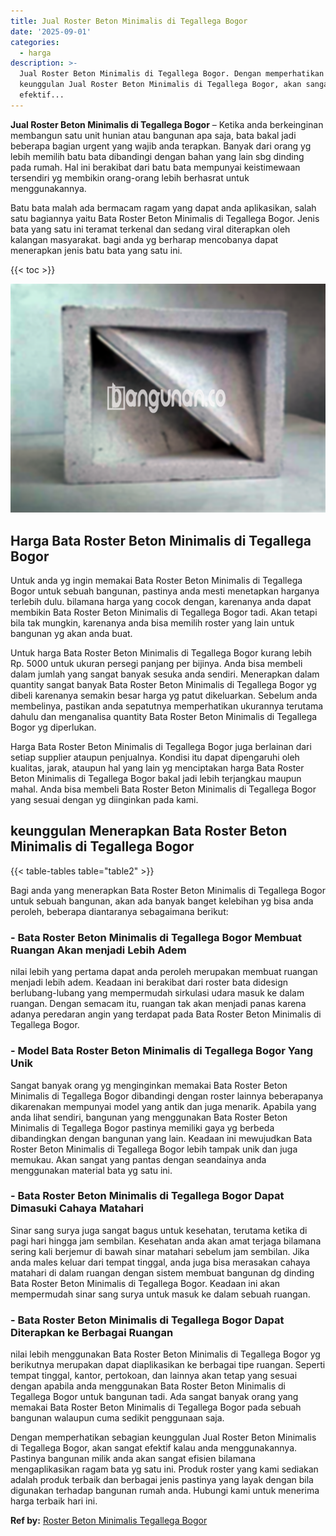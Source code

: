```yaml
---
title: Jual Roster Beton Minimalis di Tegallega Bogor
date: '2025-09-01'
categories:
  - harga
description: >-
  Jual Roster Beton Minimalis di Tegallega Bogor. Dengan memperhatikan sebagian
  keunggulan Jual Roster Beton Minimalis di Tegallega Bogor, akan sangat
  efektif...
---
```


**Jual Roster Beton Minimalis di Tegallega Bogor** – Ketika anda berkeinginan membangun satu unit hunian atau bangunan apa saja, bata bakal jadi beberapa bagian urgent yang wajib anda terapkan. Banyak dari orang yg lebih memilih batu bata dibandingi dengan bahan yang lain sbg dinding pada rumah. Hal ini berakibat dari batu bata mempunyai keistimewaan tersendiri yg membikin orang-orang lebih berhasrat untuk menggunakannya.

Batu bata malah ada bermacam ragam yang dapat anda aplikasikan, salah satu bagiannya yaitu Bata Roster Beton Minimalis di Tegallega Bogor. Jenis bata yang satu ini teramat terkenal dan sedang viral diterapkan oleh kalangan masyarakat. bagi anda yg berharap mencobanya dapat menerapkan jenis batu bata yang satu ini.

{{< toc >}}

![Jual Roster Beton Minimalis di Tegallega Bogor](/images/bata-roster-minimalis-05.png)

## Harga Bata Roster Beton Minimalis di Tegallega Bogor

Untuk anda yg ingin memakai Bata Roster Beton Minimalis di Tegallega Bogor untuk sebuah bangunan, pastinya anda mesti menetapkan harganya terlebih dulu. bilamana harga yang cocok dengan, karenanya anda dapat membikin Bata Roster Beton Minimalis di Tegallega Bogor tadi. Akan tetapi bila tak mungkin, karenanya anda bisa memilih roster yang lain untuk bangunan yg akan anda buat.

Untuk harga Bata Roster Beton Minimalis di Tegallega Bogor kurang lebih Rp. 5000 untuk ukuran persegi panjang per bijinya. Anda bisa membeli dalam jumlah yang sangat banyak sesuka anda sendiri. Menerapkan dalam quantity sangat banyak Bata Roster Beton Minimalis di Tegallega Bogor yg dibeli karenanya semakin besar harga yg patut dikeluarkan. Sebelum anda membelinya, pastikan anda sepatutnya memperhatikan ukurannya terutama dahulu dan menganalisa quantity Bata Roster Beton Minimalis di Tegallega Bogor yg diperlukan.

Harga Bata Roster Beton Minimalis di Tegallega Bogor juga berlainan dari setiap supplier ataupun penjualnya. Kondisi itu dapat dipengaruhi oleh kualitas, jarak, ataupun hal yang lain yg menciptakan harga Bata Roster Beton Minimalis di Tegallega Bogor bakal jadi lebih terjangkau maupun mahal. Anda bisa membeli Bata Roster Beton Minimalis di Tegallega Bogor yang sesuai dengan yg diinginkan pada kami.

## keunggulan Menerapkan Bata Roster Beton Minimalis di Tegallega Bogor

{{< table-tables table="table2" >}}

Bagi anda yang menerapkan Bata Roster Beton Minimalis di Tegallega Bogor untuk sebuah bangunan, akan ada banyak banget kelebihan yg bisa anda peroleh, beberapa diantaranya sebagaimana berikut:

### \- Bata Roster Beton Minimalis di Tegallega Bogor Membuat Ruangan Akan menjadi Lebih Adem

nilai lebih yang pertama dapat anda peroleh merupakan membuat ruangan menjadi lebih adem. Keadaan ini berakibat dari roster bata didesign berlubang-lubang yang mempermudah sirkulasi udara masuk ke dalam ruangan. Dengan semacam itu, ruangan tak akan menjadi panas karena adanya peredaran angin yang terdapat pada Bata Roster Beton Minimalis di Tegallega Bogor.

### \- Model Bata Roster Beton Minimalis di Tegallega Bogor Yang Unik

Sangat banyak orang yg menginginkan memakai Bata Roster Beton Minimalis di Tegallega Bogor dibandingi dengan roster lainnya beberapanya dikarenakan mempunyai model yang antik dan juga menarik. Apabila yang anda lihat sendiri, bangunan yang menggunakan Bata Roster Beton Minimalis di Tegallega Bogor pastinya memiliki gaya yg berbeda dibandingkan dengan bangunan yang lain. Keadaan ini mewujudkan Bata Roster Beton Minimalis di Tegallega Bogor lebih tampak unik dan juga memukau. Akan sangat yang pantas dengan seandainya anda menggunakan material bata yg satu ini.

### \- Bata Roster Beton Minimalis di Tegallega Bogor Dapat Dimasuki Cahaya Matahari

Sinar sang surya juga sangat bagus untuk kesehatan, terutama ketika di pagi hari hingga jam sembilan. Kesehatan anda akan amat terjaga bilamana sering kali berjemur di bawah sinar matahari sebelum jam sembilan. Jika anda males keluar dari tempat tinggal, anda juga bisa merasakan cahaya matahari di dalam ruangan dengan sistem membuat bangunan dg dinding Bata Roster Beton Minimalis di Tegallega Bogor. Keadaan ini akan mempermudah sinar sang surya untuk masuk ke dalam sebuah ruangan.

### \- Bata Roster Beton Minimalis di Tegallega Bogor Dapat Diterapkan ke Berbagai Ruangan

nilai lebih menggunakan Bata Roster Beton Minimalis di Tegallega Bogor yg berikutnya merupakan dapat diaplikasikan ke berbagai tipe ruangan. Seperti tempat tinggal, kantor, pertokoan, dan lainnya akan tetap yang sesuai dengan apabila anda menggunakan Bata Roster Beton Minimalis di Tegallega Bogor untuk bangunan tadi. Ada sangat banyak orang yang memakai Bata Roster Beton Minimalis di Tegallega Bogor pada sebuah bangunan walaupun cuma sedikit penggunaan saja.

Dengan memperhatikan sebagian keunggulan Jual Roster Beton Minimalis di Tegallega Bogor, akan sangat efektif kalau anda menggunakannya. Pastinya bangunan milik anda akan sangat efisien bilamana mengaplikasikan ragam bata yg satu ini. Produk roster yang kami sediakan adalah produk terbaik dan berbagai jenis pastinya yang layak dengan bila digunakan terhadap bangunan rumah anda. Hubungi kami untuk menerima harga terbaik hari ini.

**Ref by:** [Roster Beton Minimalis Tegallega Bogor](https://id.wikipedia.org/wiki/Roster)
